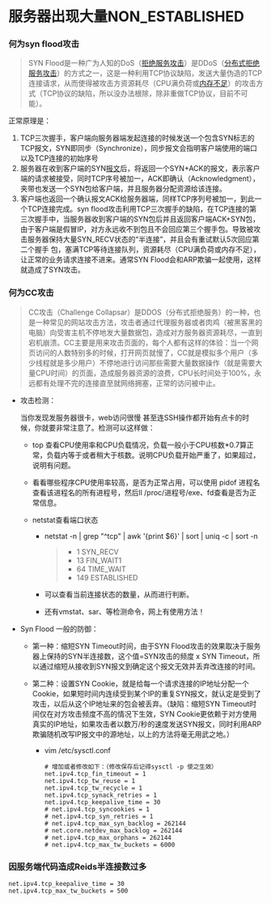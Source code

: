 # 服务器出现大量NON_ESTABLISHED

 ### 何为syn flood攻击

>  SYN Flood是一种广为人知的DoS（[拒绝服务攻击](https://link.zhihu.com/?target=http%3A//baike.baidu.com/view/21950.htm)）是DDoS（[分布式拒绝服务攻击](https://link.zhihu.com/?target=http%3A//baike.baidu.com/view/210076.htm)）的方式之一，这是一种利用TCP协议缺陷，发送大量伪造的TCP连接请求，从而使得被攻击方资源耗尽（CPU满负荷或[内存不足](https://link.zhihu.com/?target=http%3A//baike.baidu.com/view/2480679.htm)）的攻击方式（TCP协议的缺陷，所以没办法根除，除非重做TCP协议，目前不可能）。

正常原理是：

1. TCP三次握手，客户端向服务器端发起连接的时候发送一个包含SYN标志的TCP报文，SYN即同步（Synchronize），同步报文会指明客户端使用的端口以及TCP连接的初始序号
2. 服务器在收到客户端的SYN[报文](https://link.zhihu.com/?target=http%3A//baike.baidu.com/view/175122.htm)后，将返回一个SYN+ACK的报文，表示客户端的请求被接受，同时TCP序号被加一，ACK即确认（Acknowledgment），夹带也发送一个SYN包给客户端，并且服务器分配资源给该连接。
3. 客户端也返回一个确认报文ACK给服务器端，同样TCP序列号被加一，到此一个TCP连接完成。syn flood攻击利用TCP三次握手的缺陷，在TCP连接的第三次握手中，当服务器收到客户端的SYN包后并且返回客户端ACK+SYN包，由于客户端是假冒IP，对方永远收不到包且不会回应第三个握手包。导致被攻击服务器保持大量SYN_RECV状态的“半连接”，并且会有重试默认5次回应第二个握手       包，塞满TCP等待连接队列，资源耗尽（CPU满负荷或内存不足），让正常的业务请求连接不进来。通常SYN Flood会和ARP欺骗一起使用，这样就造成了SYN攻击。

### 何为CC攻击

>  CC攻击（Challenge Collapsar）是DDOS（分布式拒绝服务）的一种，也是一种常见的网站攻击方法，攻击者通过代理服务器或者肉鸡（被黑客黑的电脑）向受害主机不停地发大量数据包，造成对方服务器资源耗尽，一直到宕机崩溃。CC主要是用来攻击页面的，每个人都有这样的体验：当一个网页访问的人数特别多的时候，打开网页就慢了，CC就是模拟多个用户（多少线程就是多少用户）不停地进行访问那些需要大量数据操作（就是需要大量CPU时间）的页面，造成服务器资源的浪费，CPU长时间处于100%，永远都有处理不完的连接直至就网络拥塞，正常的访问被中止。

- 攻击检测：

  当你发现发服务器很卡，web访问很慢 甚至连SSH操作都开始有点卡的时候，你就要非常注意了。检测可以这样做：

  - top 查看CPU使用率和CPU负载情况，负载一般小于CPU核数*0.7算正常，负载内等于或者稍大于核数。说明CPU负载开始严重了，如果超过，说明有问题。

  - 看看哪些程序CPU使用率较高，是否为正常占用，可以使用 pidof 进程名 查看该进程名的所有进程号，然后ll /proc/进程号/exe、fd查看是否为正常信息。

  - netstat查看端口状态

    - netstat -n | grep "^tcp" | awk '{print $6}' | sort  | uniq -c | sort -n

      > - 1 SYN_RECV
      > - 13 FIN_WAIT1
      > - 64 TIME_WAIT
      > - 149 ESTABLISHED

    - 可以查看当前连接状态的数量，从而进行判断。

    - 还有vmstat、sar、等检测命令，网上有使用方法！

- Syn Flood 一般的防御：

  - 第一种：缩短SYN Timeout时间，由于SYN Flood攻击的效果取决于服务器上保持的SYN半连接数，这个值=SYN攻击的频度 x SYN Timeout，所以通过缩短从接收到SYN报文到确定这个报文无效并丢弃改连接的时间。

  - 第二种：设置SYN Cookie，就是给每一个请求连接的IP地址分配一个Cookie，如果短时间内连续受到某个IP的重复SYN报文，就认定是受到了攻击，以后从这个IP地址来的包会被丢弃。（缺陷：缩短SYN Timeout时间仅在对方攻击频度不高的情况下生效，SYN Cookie更依赖于对方使用真实的IP地址，如果攻击者以数万/秒的速度发送SYN报文，同时利用ARP欺骗随机改写IP报文中的源地址，以上的方法将毫无用武之地。）

    - vim /etc/sysctl.conf

      ```shell
      # 增加或者修改如下：（修改保存后记得sysctl -p 使之生效）
      net.ipv4.tcp_fin_timeout = 1
      net.ipv4.tcp_tw_reuse = 1
      net.ipv4.tcp_tw_recycle = 1
      net.ipv4.tcp_synack_retries = 1
      net.ipv4.tcp_keepalive_time = 30
      # net.ipv4.tcp_syncookies = 1
      # net.ipv4.tcp_syn_retries = 1
      # net.ipv4.tcp_max_syn_backlog = 262144
      # net.core.netdev_max_backlog = 262144
      # net.ipv4.tcp_max_orphans = 262144
      # net.ipv4.tcp_max_tw_buckets = 6000
      ```

### 因服务端代码造成Reids半连接数过多

```shell
net.ipv4.tcp_keepalive_time = 30
net.ipv4.tcp_max_tw_buckets = 500
```

